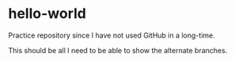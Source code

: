 # hello-world
Practice repository since I have not used GitHub in a long-time.

This should be all I need to be able to show the alternate branches.

